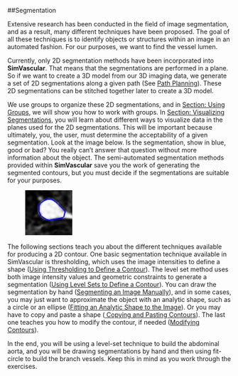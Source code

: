 ##Segmentation

Extensive research has been conducted in the field of image segmentation, and as a result, many different techniques have been proposed.  The goal of all these techniques is to identify objects or structures within an image in an automated fashion.  For our purposes, we want to find the vessel lumen.

Currently, only 2D segmentation methods have been incorporated into **SimVascular**.  That means that the segmentations are performed in a plane.  So if we want to create a 3D model from our 3D imaging data, we generate a set of 2D segmentations along a given path (See [Path Planning](#modelingPathPlanning)).  These 2D segmentations can be stitched together later to create a 3D model.

We use groups to organize these 2D segmentations, and in [Section: Using Groups](#modelingUsingGroups), we will show you how to work with groups. In [Section: Visualizing Segmentations](modelingVisualizingSegmentations), you will learn about different ways to visualize data in the planes used for the 2D segmentations.  This will be important because ultimately, you, the user, must determine the acceptability of a given segmentation.  Look at the image below.  Is the segmentation, show in blue, good or bad?  You really can’t answer that question without more information about the object.  The semi-automated segmentation methods provided within **SimVascular** save you the work of generating the segmented contours, but you must decide if the segmentations are suitable for your purposes. 

<figure>
<img class="modelingGuideFigure"  src="documentation/modeling/imgs/segmentation/1.jpg" width="25%"> 
</figure>

The following sections teach you about the different techniques available for producing a 2D contour.  One basic segmentation technique available in SimVascular is thresholding, which uses the image intensities to define a shape ([Using Thresholding to Define a Contour](#modelingThresholding)).  The level set method uses both image intensity values and geometric constraints to generate a segmentation ([Using Level Sets to Define a Contour](#modelingLevelSet)). You can draw the segmentation by hand ([Segmenting an Image Manually](#modelingManual)), and in some cases, you may just want to approximate the object with an analytic shape, such as a circle or an ellipse ([Fitting an Analytic Shape to the Image](#modelingAnalytic)).  Or you may have to copy and paste a shape ([ Copying and Pasting Contours](#modelingCopyingPastingContours)). The last one teaches you how to modify the contour, if needed ([Modifying Contours](#modelingModifyingContours)).

In the end, you will be using a level-set technique to build the abdominal aorta, and you will be drawing segmentations by hand and then using fit-circle to build the branch vessels. Keep this in mind as you work through the exercises. 
